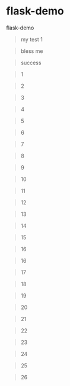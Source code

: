 # flask-demo
flask-demo

> my test 1

> bless me

> success

> 1

> 2

> 3

> 4

> 5

> 6

> 7

> 8

> 9

> 10

> 11

> 12

> 13

> 14

> 15

> 16

> 16

> 17

> 18

> 19

> 20

> 21
 
> 22

> 23

> 24

> 25

> 26
